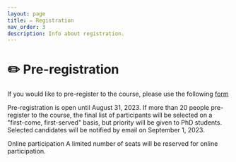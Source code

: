 ```yaml
---
layout: page
title: ✏️ Registration
nav_order: 3
description: Info about registration.
---
```


# ✏️ Pre-registration
If you would like to pre-register to the course, please use the following [form](https://forms.gle/HwfkHW3zERthaHaA9)

Pre-registration is open until August 31, 2023. If more than 20 people pre-register to the course, the final list of participants will be selected on a "first-come, first-served" basis, but priority will be given to PhD students. Selected candidates will be notified by email on September 1, 2023. 

Online participation
A limited number of seats will be reserved for online participation. 



